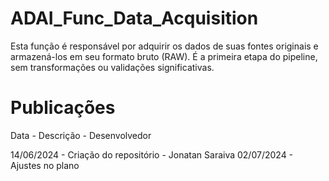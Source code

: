 # ADAI_Func_Data_Acquisition
Esta função é responsável por adquirir os dados de suas fontes originais e armazená-los em seu formato bruto (RAW). É a primeira etapa do pipeline, sem transformações ou validações significativas.

# Publicações 

Data - Descrição - Desenvolvedor 

14/06/2024 - Criação do repositório - Jonatan Saraiva
02/07/2024 - Ajustes no plano

